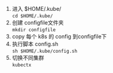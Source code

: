 1. 进入 $HOME/.kube/  
  `cd $HOME/.kube/`
2. 创建 configfile文件夹  
  `mkdir configfile`
3. copy 每个 k8s 的 config 到configfile下  
4. 执行脚本 config.sh  
  `sh $HOME/.kube/config.sh`  
5. 切换不同集群  
  `kubectx`
